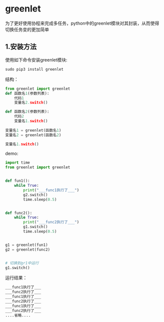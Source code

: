 # greenlet

为了更好使用协程来完成多任务，python中的greenlet模块对其封装，从而使得切换任务变的更加简单



## 1.安装方法

使用如下命令安装greenlet模块:

```shell
sudo pip3 install greenlet
```

结构：

```python
from greenlet import greenlet
def 函数名1(参数列表):
    代码1
    变量名2.switch()

def 函数名2(参数列表):
    代码2
    变量名1.switch()
    
变量名1 = greenlet(函数名1)
变量名2 = greenlet(函数名2)

变量名1.switch()
```

demo:

```python
import time
from greenlet import greenlet


def fun1():
    while True:
        print("___func1执行了___")
        g2.switch()
        time.sleep(0.5)


def func2():
    while True:
        print("___func2执行了___")
        g1.switch()
        time.sleep(0.5)


g1 = greenlet(fun1)
g2 = greenlet(func2)


# 切换到gr1中运行
g1.switch()
```

运行结果：

```python
___func1执行了___
___func2执行了___
___func1执行了___
___func2执行了___
___func1执行了___
___func2执行了___
....省略....
```



